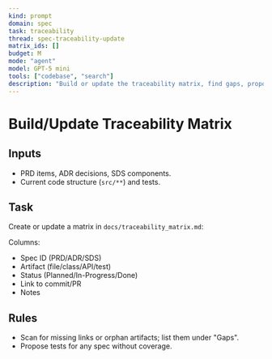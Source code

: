 ```yaml
---
kind: prompt
domain: spec
task: traceability
thread: spec-traceability-update
matrix_ids: []
budget: M
mode: "agent"
model: GPT-5 mini
tools: ["codebase", "search"]
description: "Build or update the traceability matrix, find gaps, propose tests."
---
```


# Build/Update Traceability Matrix

## Inputs

-   PRD items, ADR decisions, SDS components.
-   Current code structure (`src/**`) and tests.

## Task

Create or update a matrix in `docs/traceability_matrix.md`:

Columns:

-   Spec ID (PRD/ADR/SDS)
-   Artifact (file/class/API/test)
-   Status (Planned/In-Progress/Done)
-   Link to commit/PR
-   Notes

## Rules

-   Scan for missing links or orphan artifacts; list them under "Gaps".
-   Propose tests for any spec without coverage.
